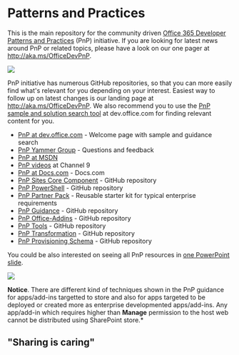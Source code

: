 # Patterns and Practices #
This is the main repository for the community driven [Office 365 Developer Patterns and Practices](http://aka.ms/OfficeDevPnP) (PnP) initiative. If you are looking for latest news around PnP or related topics, please have a look on our one pager at http://aka.ms/OfficeDevPnP.  

![](http://i.imgur.com/l01hhvE.png)

PnP initiative has numerous GitHub repositories, so that you can more easily find what's relevant for you depending on your interest. Easiest way to follow up on latest changes is our landing page at http://aka.ms/OfficeDevPnP. We also recommend you to use the [PnP sample and solution search tool](http://dev.office.com/patterns-and-practices-resources) at dev.office.com for finding relevant content for you.

- [PnP at dev.office.com](http://aka.ms/OfficeDevPnP) - Welcome page with sample and guidance search
- [PnP Yammer Group](http://aka.ms/OfficeDevPnPYammer) - Questions and feedback
- [PnP at MSDN](http://aka.ms/OfficeDevPnPMSDN) 
- [PnP videos](http://aka.ms/OfficeDevPnPVideos) at Channel 9
- [PnP at Docs.com](https://docs.com/OfficeDevPnP) - Docs.com
- [PnP Sites Core Component](http://aka.ms/officedevpnpsitescore) - GitHub repository 
- [PnP PowerShell](http://aka.ms/officedevpnppowershell) - GitHub repository
- [PnP Partner Pack](https://github.com/OfficeDev/PnP-partner-pack) - Reusable starter kit for typical enterprise requirements
- [PnP Guidance](http://aka.ms/OfficeDevPnPGuidance) - GitHub repository
- [PnP Office-Addins](http://aka.ms/officedevpnpofficeaddins) - GitHub repository
- [PnP Tools](https://github.com/OfficeDev/PnP-Tools) - GitHub repository
- [PnP Transformation](https://github.com/OfficeDev/PnP-Transformation) - GitHub repository
- [PnP Provisioning Schema](https://github.com/OfficeDev/PnP-provisioning-schema) - GitHub repository

You could be also interested on seeing all PnP resources in [one PowerPoint slide](https://docs.com/OfficeDevPnP/9085/office-dev-pnp-resources).

![](http://i.imgur.com/BcQEvwl.png)

**Notice**. There are different kind of techniques shown in the PnP guidance for apps/add-ins targetted to store and also for apps targeted to be deployed or created more as enterprise developmented apps/add-ins. Any app/add-in which requires higher than **Manage** permission to the host web cannot be distributed using SharePoint store.*

## "Sharing is caring" ##

